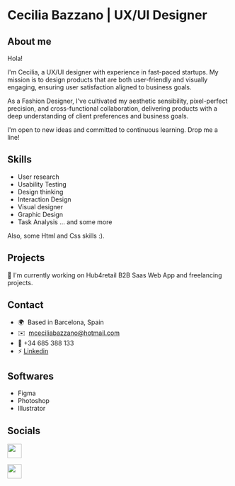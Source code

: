 Cecilia Bazzano | UX/UI Designer 
====================================
About me
---------------------------------------------------
Hola! 

I'm Cecilia, a UX/UI designer with experience in fast-paced startups. My mission is to design products that are both user-friendly and visually engaging, ensuring user satisfaction aligned to business goals. <br>

As a Fashion Designer, I've cultivated my aesthetic sensibility, pixel-perfect precision, and cross-functional collaboration, delivering products with a deep understanding of client preferences and business goals.<br>

I'm open to new ideas and committed to continuous learning. Drop me a line!<br>


Skills 
--------------------------------------------------

* User research
* Usability Testing
* Design thinking
* Interaction Design
* Visual designer
* Graphic Design
* Task Analysis
... and some more

Also, some Html and Css skills :).

Projects
--------------------------------------------------
🚀 I'm currently working on Hub4retail B2B Saas Web App and freelancing projects. 

Contact
--------------------------------------------------
* 🌍  Based in Barcelona, Spain
* ✉️  [mceciliabazzano@hotmail.com](mailto:mceciliabazzano@hotmail.com)
* 📲  +34 685 388 133
* ⚡ [Linkedin](https://www.linkedin.com/in/ceciliabazzano/)<a href="https://www.linkedin.com/in/ceciliabazzano/" target="_blank"></a>

Softwares
-------------------------
* Figma
* Photoshop
* Illustrator

Socials
-------------------------

</a> <a href="https://www.linkedin.com/in/ceciliabazzano/" target="_blank" rel="noreferrer"><img src="https://raw.githubusercontent.com/danielcranney/readme-generator/main/public/icons/socials/linkedin.svg" width="32" height="32" /></a></p>

</a> <a href="https://www.behance.net/ceciliabazzano" target="_blank" rel="noreferrer"><img src="https://raw.githubusercontent.com/danielcranney/readme-generator/main/public/icons/socials/behance.svg" width="32" height="32" /></a></p>


